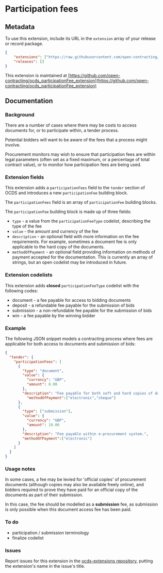 # Participation fees

## Metadata

To use this extension, include its URL in the `extension` array of your release or record package.

```json
{
    "extensions": ["https://raw.githubusercontent.com/open-contracting/ocds_participationFee_extension/v1.1.3/extension.json"],
    "releases": []
}
```

This extension is maintained at [https://github.com/open-contracting/ocds_participationFee_extension](https://github.com/open-contracting/ocds_participationFee_extension)

## Documentation

### Background

There are a number of cases where there may be costs to access documents for, or to participate within, a tender process.

Potential bidders will want to be aware of the fees that a process might involve.

Procurement monitors may wish to ensure that participation fees are within legal parameters (often set as a fixed maximum, or a percentage of total contract value), or to monitor how participation fees are being used.

### Extension fields

This extension adds a `participationFees` field to the `tender` section of OCDS and introduces a new `participationFee` building block.

The `participationFees` field is an array of `participationFee` building blocks.

The `participationFee` building block is made up of three fields:

* `type` - a value from the `participationFeeType` codelist, describing the type of the fee
* `value` - the amount and currency of the fee
* `description` - an optional field with more information on the fee requirements. For example, sometimes a document fee is only applicable to the hard copy of the documents.
* `methodOfPayment` - an optional field providing information on methods of payment accepted for the documentation. This is currently an array of strings, but an open codelist may be introduced in future.

### Extension codelists

This extension adds **closed** `participationFeeType` codelist with the following codes:

* document - a fee payable for access to bidding documents
* deposit - a refundable fee payable for the submission of bids
* submission - a non-refundable fee payable for the submission of bids
* win - a fee payable by the winning bidder

### Example

The following JSON snippet models a contracting process where fees are applicable for both access to documents and submission of bids:

```JSON
{
  "tender": {
    "participationFees": [
      {
        "type": "document",
        "value": {
          "currency": "GBP",
          "amount": 8.00
        },
        "description": "Fee payable for both soft and hard copies of documents.",
          "methodOfPayment":["electronic","cheque"]
      },
      {
        "type": ["submission"],
        "value": {
          "currency": "GBP",
          "amount": 10.00
        },
        "description": "Fee payable within e-procurement system.",
        "methodOfPayment":["electronic"]
      }
    ]
  }
}
```

### Usage notes

In some cases, a fee may be levied for 'official copies' of procurement documents (although copies may also be available freely online), and bidders required to prove they have paid for an official copy of the documents as part of their submission.

In this case, the fee should be modelled as a **submission** fee, as submission is only possible when this document access fee has been paid.

### To do

* participation / submission terminology
* finalize codelist

### Issues

Report issues for this extension in the [ocds-extensions repository](https://github.com/open-contracting/ocds-extensions/issues), putting the extension's name in the issue's title.
